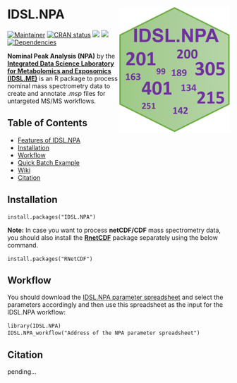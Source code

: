 # IDSL.NPA<img src='NPA_educational_files/Figures/IDSL.NPA-logo.png' width="250px" align="right" />

<!-- badges: start -->
[![Maintainer](https://img.shields.io/badge/maintainer-Sadjad_Fakouri_Baygi-blue)](https://github.com/sajfb)
[![CRAN status](https://www.r-pkg.org/badges/version/IDSL.NPA)](https://cran.r-project.org/package=IDSL.NPA)
![](http://cranlogs.r-pkg.org/badges/IDSL.NPA?color=orange)
![](http://cranlogs.r-pkg.org/badges/grand-total/IDSL.NPA?color=brightgreen)
[![Dependencies](https://tinyverse.netlify.com/badge/IDSL.NPA)](https://cran.r-project.org/package=IDSL.NPA)
<!-- badges: end -->

**Nominal Peak Analysis (NPA)** by the [**Integrated Data Science Laboratory for Metabolomics and Exposomics (IDSL.ME)**](https://www.idsl.me/) is an R package to process nominal mass spectrometry data to create and annotate *.msp* files for untargeted MS/MS workflows.

## Table of Contents

- [Features of IDSL.NPA](https://github.com/idslme/IDSL.NPA#features-of-idslnpa)
- [Installation](https://github.com/idslme/IDSL.NPA#installation)
- [Workflow](https://github.com/idslme/IDSL.NPA#workflow)
- [Quick Batch Example](https://github.com/idslme/IDSL.NPA#quick-batch-example)
- [Wiki](https://github.com/idslme/IDSL.NPA#wiki)
- [Citation](https://github.com/idslme/IDSL.NPA#citation)

## Installation

	install.packages("IDSL.NPA")
	
**Note:** In case you want to process **netCDF/CDF** mass spectrometry data, you should also install the [**RnetCDF**](https://CRAN.R-project.org/package=RNetCDF) package separately using the below command.

	install.packages("RNetCDF")
	
## Workflow
You should download the [IDSL.NPA parameter spreadsheet](https://raw.githubusercontent.com/idslme/IDSL.NPA/main/NPA_parameters.xlsx) and select the parameters accordingly and then use this spreadsheet as the input for the IDSL.NPA workflow:	

	library(IDSL.NPA)
	IDSL.NPA_workflow("Address of the NPA parameter spreadsheet")

## Citation

pending...